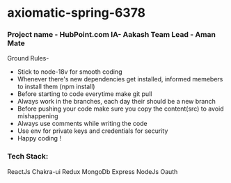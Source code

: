 # axiomatic-spring-6378

<h3>Project name - HubPoint.com  
IA- Aakash
Team Lead - Aman Mate
</h3>

Ground Rules-

- Stick to node-18v for smooth coding
- Whenever there's new dependencies get installed, informed memebers to install them (npm install)
- Before starting to code everytime make git pull
- Always work in the branches, each day their should be a new branch 
- Before pushing your code make sure you copy the content(src) to avoid mishappening
- Always use comments while writing the code
- Use env for private keys and credentials for security
- Happy coding !

### Tech Stack:
ReactJs
Chakra-ui
Redux
MongoDb
Express
NodeJs
Oauth
